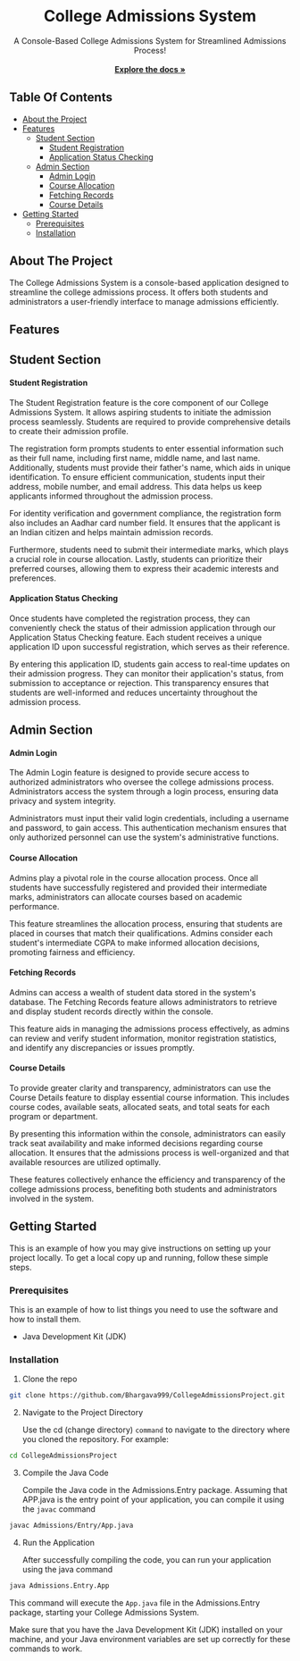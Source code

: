 <br/>
<p align="center">
  <h1 align="center">College Admissions System</h1>

  <p align="center">
    A Console-Based College Admissions System for Streamlined Admissions Process!
    <br/>
    <br/>
    <a href="https://github.com/Bhargava999/CollegeAdmissionsProject"><strong>Explore the docs »</strong></a>
    <br/>
  </p>
</p>

## Table Of Contents

- [About the Project](#about-the-project)
- [Features](#features)
  - [Student Section](#student-section)
    - [Student Registration](#student-registration)
    - [Application Status Checking](#application-status-checking)
  - [Admin Section](#admin-section)
    - [Admin Login](#admin-login)
    - [Course Allocation](#course-allocation)
    - [Fetching Records](#fetching-records)
    - [Course Details](#course-details)
- [Getting Started](#getting-started)
  - [Prerequisites](#prerequisites)
  - [Installation](#installation)

## About The Project

The College Admissions System is a console-based application designed to streamline the college admissions process. It offers both students and administrators a user-friendly interface to manage admissions efficiently.

## Features

## Student Section

#### Student Registration

The Student Registration feature is the core component of our College Admissions System. It allows aspiring students to initiate the admission process seamlessly. Students are required to provide comprehensive details to create their admission profile.

The registration form prompts students to enter essential information such as their full name, including first name, middle name, and last name. Additionally, students must provide their father's name, which aids in unique identification. To ensure efficient communication, students input their address, mobile number, and email address. This data helps us keep applicants informed throughout the admission process.

For identity verification and government compliance, the registration form also includes an Aadhar card number field. It ensures that the applicant is an Indian citizen and helps maintain admission records.

Furthermore, students need to submit their intermediate marks, which plays a crucial role in course allocation. Lastly, students can prioritize their preferred courses, allowing them to express their academic interests and preferences.

#### Application Status Checking

Once students have completed the registration process, they can conveniently check the status of their admission application through our Application Status Checking feature. Each student receives a unique application ID upon successful registration, which serves as their reference.

By entering this application ID, students gain access to real-time updates on their admission progress. They can monitor their application's status, from submission to acceptance or rejection. This transparency ensures that students are well-informed and reduces uncertainty throughout the admission process.

## Admin Section

#### Admin Login

The Admin Login feature is designed to provide secure access to authorized administrators who oversee the college admissions process. Administrators access the system through a login process, ensuring data privacy and system integrity.

Administrators must input their valid login credentials, including a username and password, to gain access. This authentication mechanism ensures that only authorized personnel can use the system's administrative functions.

#### Course Allocation

Admins play a pivotal role in the course allocation process. Once all students have successfully registered and provided their intermediate marks, administrators can allocate courses based on academic performance.

This feature streamlines the allocation process, ensuring that students are placed in courses that match their qualifications. Admins consider each student's intermediate CGPA to make informed allocation decisions, promoting fairness and efficiency.

#### Fetching Records

Admins can access a wealth of student data stored in the system's database. The Fetching Records feature allows administrators to retrieve and display student records directly within the console.

This feature aids in managing the admissions process effectively, as admins can review and verify student information, monitor registration statistics, and identify any discrepancies or issues promptly.

#### Course Details

To provide greater clarity and transparency, administrators can use the Course Details feature to display essential course information. This includes course codes, available seats, allocated seats, and total seats for each program or department.

By presenting this information within the console, administrators can easily track seat availability and make informed decisions regarding course allocation. It ensures that the admissions process is well-organized and that available resources are utilized optimally.

These features collectively enhance the efficiency and transparency of the college admissions process, benefiting both students and administrators involved in the system.

## Getting Started

This is an example of how you may give instructions on setting up your project locally. To get a local copy up and running, follow these simple steps.

### Prerequisites

This is an example of how to list things you need to use the software and how to install them.

- Java Development Kit (JDK)

### Installation

1. Clone the repo

```sh
git clone https://github.com/Bhargava999/CollegeAdmissionsProject.git
```

2. Navigate to the Project Directory

   Use the cd (change directory) `command` to navigate to the directory where you cloned the repository.
   For example:

```sh
cd CollegeAdmissionsProject
```

3. Compile the Java Code

   Compile the Java code in the Admissions.Entry package. Assuming that APP.java is the entry point of your application, you can compile it using the `javac` command

```sh
javac Admissions/Entry/App.java
```

4. Run the Application

   After successfully compiling the code, you can run your application using the java command

```sh
java Admissions.Entry.App
```

This command will execute the `App.java` file in the Admissions.Entry package, starting your College Admissions System.

Make sure that you have the Java Development Kit (JDK) installed on your machine, and your Java environment variables are set up correctly for these commands to work.
